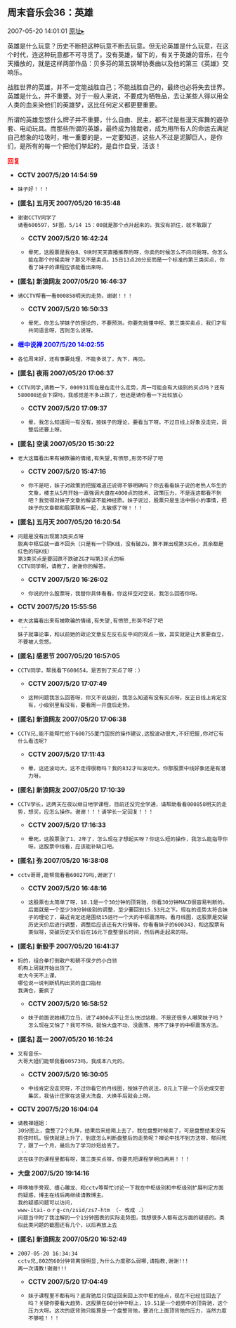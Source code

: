## 周末音乐会36：英雄
2007-05-20 14:01:01
[原址▸](http://www.fxgan.com/chan_time/2007_01_06/485.htm)



 


 英雄是什么玩意？历史不断把这种玩意不断去玩意。但无论英雄是什么玩意，在这个时代，连这种玩意都不可寻觅了。没有英雄，留下的，有关于英雄的音乐，在今天播放的，就是这样两部作品：贝多芬的第五钢琴协奏曲以及他的第三《英雄》交响乐。


 


 战胜世界的英雄，并不一定能战胜自己；不能战胜自己的，最终也必将失去世界。英雄是什么，并不重要。对于一般人来说，不要成为牺牲品，去让某些人得以用全人类的血来染他们的英雄梦，这比任何定义都更要重要。


 


 所谓的英雄忽悠什么牌子并不重要，什么自由、民主，都不过是些漫天挥舞的避孕套、电动玩具。而那些所谓的英雄，最终成为独裁者，成为用所有人的命运去满足自己想象的垃圾时，唯一重要的是，一定要知道，这些人不过是泥脚巨人，是你们，是所有的每一个把他们举起的，是自作自受，活该！


 





<font color='red'>**回复**</font>


- **CCTV 2007/5/20 14:54:59**
- ```
  妹子好！！！
  ```
- **[匿名] 五月天  2007/05/20 16:35:48**
- ```
  谢谢CCTV同学了
  请看600597，5F图，5/14 15：00就是那个点升起来的，我没有抓住，就不敢跟了 
  ```
   - **CCTV 2007/5/20 16:42:24**
   - ```
     晕死，这股票是我在8、9块时天天直播推荐的呀，你卖的时候怎么不问问我呀。你怎么能在那个时候卖呀？那又不是卖点。15日13点20分反而是一个标准的第三类买点，你看了妹子的课程应该能看出来呀。
     ```
- **[匿名] 新浪网友  2007/05/20 16:46:37**
- ```
  请CCTV帮看一看000858明天的走势。谢谢！！！ 
  ```
   - **CCTV 2007/5/20 16:50:33**
   - ```
     晕死，你怎么学妹子的理论的，不要预测。你要先搞懂中枢、第三类买卖点，我们才有共同语言呀，否则怎么说呀。
     ```
- **<font color='blue'>缠中说禅 2007/5/20 14:02:55</font>**
- ```
  各位周末好，还有事要处理，不能多说了，先下，再见。
  ```
- **[匿名] 夜雨  2007/05/20 17:06:37**
- ```
  CCTV同学,请教一下，000931现在是在走什么走势，周一可能会有大级别的买点吗？还有580008还会下探吗，我感觉差不多止跌了，但还是请你看一下比较放心 
  ```
   - **CCTV 2007/5/20 17:09:37**
   - ```
     晕，我怎么知道周一有没有，按妹子的理论，要看当下呀。不过日线上好象没走完，调整后还要上呀。
     ```
- **[匿名] 空读  2007/05/20 15:30:22**
- ```
  老大这篇看出来有被欺骗的情绪,有失望,有愤怒,形势不好了吧 
  ```
   - **CCTV 2007/5/20 15:47:16**
   - ```
     你不是吧，妹子对政策的把握难道还说得不够明确吗？你去看看妹子说的老熟人华生的文章，楼主从5月开始一直强调大盘在4000点的技术、政策压力，不是连这都看不到吧？我觉得对妹子文章的解读不能神经质。妹子说过，股票只是生活中很小的事情，把妹子的文章都和股票联系一起，太敏感了呀！！！
     ```
- **[匿名] 五月天  2007/05/20 16:20:54**
- ```
  问题是没有出现第3类买点呀
  脱离中枢后就一直不回头（只是有一个阴K线，没有破ZG，算不算出现第3买点，其余都是红色的阳K线）
  第3类买点是要回跌不跌破ZG才叫第3买点的嘛
  CCTV同学啊，请教了，谢谢你的解答。 
  ```
   - **CCTV 2007/5/20 16:26:02**
   - ```
     你说的什么股票呀，我替你具体看看。你这样空对空说，我怎么回答你呀。
     ```
- **CCTV 2007/5/20 15:55:56**
- ```
  老大这篇看出来有被欺骗的情绪,有失望,有愤怒,形势不好了吧 
   --
  妹子就事论事，和以前她的政论文章反左反右反中间的观点一致，其实就是让大家要自立，不要被人忽悠。
  ```
- **[匿名] 感恩节  2007/05/20 16:57:05**
- ```
  CCTV同学，帮我看下600654，是否到了买点了呀：） 
  ```
   - **CCTV 2007/5/20 17:07:49**
   - ```
     这种问题我怎么回答呀，你又不说级别，我怎么知道有没有买点呀。反正日线上肯定没有，小级别里有没有，要看周一开盘后走势。
     ```
- **[匿名] 新浪网友  2007/05/20 17:06:38**
- ```
  CCTV兄,能不能帮忙给下600755厦门国贸的操作建议,这股波动很大,不好把握,你对它有什么看法呢? 
  ```
   - **CCTV 2007/5/20 17:11:43**
   - ```
     晕，这还波动大，这不走得很稳吗？我的832才叫波动大。你那股票中线好象还是有潜力呀。
     ```
- **[匿名] 新浪网友  2007/05/20 17:10:39**
- ```
  CCTV学长，这两天在夜以继日地学课程，目前还没完全学通，请帮助看看000858明天的走势，想买，应怎么操作。谢谢！！！请学长一定回复！！！ 
  ```
   - **CCTV 2007/5/20 17:16:33**
   - ```
     晕死，这股票涨了1、2年了，怎么现在才想起买呀？你这么短的操作，我怎么能指导你呀。这股票中线看，应该能补缺口吧。
     ```
- **[匿名] 弥  2007/05/20 16:38:08**
- ```
  cctv哥哥,能帮我看看600279吗,谢谢了! 
  ```
   - **CCTV 2007/5/20 16:48:16**
   - ```
     这股票也太简单了呀，18.1是一个30分钟的顶背驰，你看30分钟MACD很容易判断的。后面就是一个至少30分钟级别的调整，至少要回到15.53元之下。现在的走势太符合妹子的理论了，最近肯定还是围绕15进行一个大的中枢震荡呀。看月线图，这股票是突破历史天价后进行调整，调整后应该还有大行情呀。你看看妹子的600343，和这股票有类似呀，突破历史天价后在16元下盘整很长时间，然后再走起来的呀。
     ```
- **[匿名] 新股手  2007/05/20 16:41:37**
- ```
  妈的，组合拳打倒散户和朝不保夕的小白领
  机构上周就开始出货了。
  老大今天不上课，
  哪位说一说判断机构出货的盘口指标
  我满仓，要疯了 
  ```
   - **CCTV 2007/5/20 16:58:52**
   - ```
     妹子前面说她横刀立马，说了4000点不让怎么快过站稳，不是还很多人嘲笑妹子吗？怎么现在又怕了？我可不怕，就怕大盘不动，没震荡，用不了妹子的中枢震荡方法。
     ```
- **[匿名] 蕊一  2007/05/20 16:16:24**
- ```
  又有音乐~
  大哥大姐们能帮我看00573吗，我成本八元的。 
  ```
   - **CCTV 2007/5/20 16:30:05**
   - ```
     中线肯定没走完呀，不过你看它的月线图，按妹子的说法，8元上下是一个历史成交密集区，我估计庄家在这里大洗盘、大换手后就会上呀。
     ```
- **CCTV 2007/5/20 16:04:04**
- ```
  请教禅姐姐：
  30分图上，盘整了2个礼拜，结果后来给飑上去了，我在盘整时候卖了，可是盘整结束没有抓住时机，很快就是上升了，到底怎么判断盘整后的走势呢？禅论中找不到方法呀，郁闷死了，跟了一个月，最后为了学习炒短给丢了。
   --
  这在妹子的课程里都有呀，第三类买点呀，你要先把课程学明白再用！！！
  ```
- **大盘 2007/5/20 19:14:16**
- ```
  呼唤袖手旁观、缠心雕龙、和cctv等帮忙讨论一下我在中枢级别和中枢级别扩展判定方面的疑惑，博主在线后再继续请教博主。
  我的疑惑问题可以访问，
  www-itai-ｏｒg-cn/zsid/zs7-htm （- 改成 .）
  问题当中附了我注解的一个1分钟图表的实际走势图，我想很多人都有这方面的疑惑的。类似此类问题的截图还有几个，以后再放上去
  ```
- **[匿名] 新浪网友  2007/05/20 16:52:49**
- ```
  2007-05-20 16:34:34 
  cctv兄,802的60分钟背离很明显,为什么力度那么弱哪,请指教,谢谢!!! 
  再一次请教!谢谢!!! 
  ```
   - **CCTV 2007/5/20 17:04:49**
   - ```
     妹子课程里不都有吗？底背驰后只保证回来回上次中枢的低点，现在不已经拉回去了吗？关键你要看大趋势，这股票在60分钟中枢上，19.51是一个趋势中的顶背驰，这个压力大呀。这次的底背驰只能算是一个盘整背弛，要消化上面顶背弛的压力，当然力度不够啦！！！
     ```
